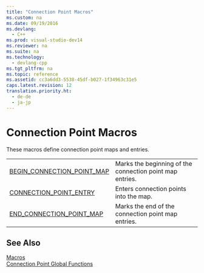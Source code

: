 ```yaml
---
title: "Connection Point Macros"
ms.custom: na
ms.date: 09/19/2016
ms.devlang: 
  - C++
ms.prod: visual-studio-dev14
ms.reviewer: na
ms.suite: na
ms.technology: 
  - devlang-cpp
ms.tgt_pltfrm: na
ms.topic: reference
ms.assetid: cc3a6dd3-5538-45df-b027-1f34963c31e5
caps.latest.revision: 12
translation.priority.ht: 
  - de-de
  - ja-jp
---
```

# Connection Point Macros
These macros define connection point maps and entries.  
  
|||  
|-|-|  
|[BEGIN_CONNECTION_POINT_MAP](../vs140/BEGIN_CONNECTION_POINT_MAP.md)|Marks the beginning of the connection point map entries.|  
|[CONNECTION_POINT_ENTRY](../vs140/CONNECTION_POINT_ENTRY.md)|Enters connection points into the map.|  
|[END_CONNECTION_POINT_MAP](../vs140/END_CONNECTION_POINT_MAP.md)|Marks the end of the connection point map entries.|  
  
## See Also  
 [Macros](../vs140/ATL-Macros.md)   
 [Connection Point Global Functions](../vs140/Connection-Point-Global-Functions.md)